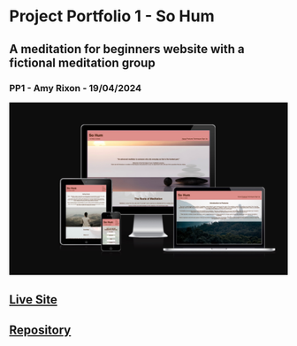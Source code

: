 # Project Portfolio 1 - So Hum 
## A meditation for beginners website with a fictional meditation group 
### PP1 - Amy Rixon - 19/04/2024

![I am responsive screenshot](assets/images/pp1shair.jpeg)



## [Live Site](https://noxiryma.github.io/projectportfolio1_meditation/index.html)
## [Repository](https://github.com/noxiryma/projectportfolio1_meditation)


